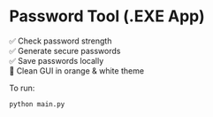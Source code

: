 # Password Tool (.EXE App)

✅ Check password strength  
✅ Generate secure passwords  
✅ Save passwords locally  
🎨 Clean GUI in orange & white theme

To run:
```bash
python main.py
